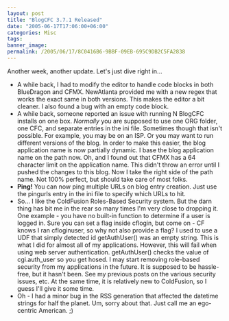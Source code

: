 ```yaml
---
layout: post
title: "BlogCFC 3.7.1 Released"
date: "2005-06-17T17:06:00+06:00"
categories: Misc 
tags: 
banner_image: 
permalink: /2005/06/17/8C0416B6-9BBF-09EB-695C9DB2C5FA2838
---
```


Another week, another update. Let's just dive right in...
<ul>
<li>A while back, I had to modify the editor to handle code blocks in both BlueDragon and CFMX. NewAtlanta provided me with a new regex that works the exact same in both versions. This makes the editor a bit cleaner. I also found a bug with an empty code block.
<li>A while back, someone reported an issue with running N BlogCFC installs on one box. <i>Normally</i> you are supposed to use one ORG folder, one CFC, and separate entries in the ini file. Sometimes though that isn't possible. For example, you may be on an ISP. Or you may want to run different versions of the blog. In order to make this easier, the blog application name is now partially dynamic. I base the blog application name on the path now. Oh, and I found out that CFMX has a 64 character limit on the application name. This didn't throw an error until I pushed the changes to this blog. Now I take the right side of the path name. Not 100% perfect, but should take care of most folks. 
<li><b>Ping!</b> You can now ping multiple URLs on blog entry creation. Just use the pingurls entry in the ini file to specify which URLs to hit.
<li>So... I like the ColdFusion Roles-Based Security system. But the darn thing has bit me in the rear so many times I'm very close to dropping it. One example - you have no built-in function to determine if a user is logged in. Sure you can set a flag inside cflogin, but come on - CF knows I ran cfloginuser, so why not also provide a flag? I used to use a UDF that simply detected id getAuthUser() was an empty string. This is what I did for almost all of my applications. However, this will fail when using web server authentication. getAuthUser() checks the value of cgi.auth_user so you get hosed. I may start removing role-based security from my applications in the future. It is supposed to be hassle-free, but it hasn't been. See my previous posts on the various security issues, etc. At the same time, it is relatively new to ColdFusion, so I guess I'll give it some time.
<li>Oh - I had a minor bug in the RSS generation that affected the datetime strings for half the planet. Um, sorry about that. Just call me an ego-centric American. ;)
</ul>